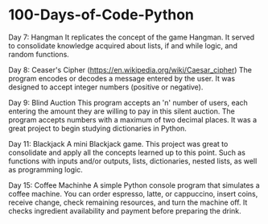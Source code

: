# 100-Days-of-Code-Python

Day 7:
Hangman
It replicates the concept of the game Hangman. It served to consolidate knowledge acquired about lists, if and while logic, and random functions.

Day 8:
Ceaser's Cipher (https://en.wikipedia.org/wiki/Caesar_cipher)
The program encodes or decodes a message entered by the user. It was designed to accept integer numbers (positive or negative).

Day 9:
Blind Auction
This program accepts an 'n' number of users, each entering the amount they are willing to pay in this silent auction. The program accepts numbers with a maximum of two decimal places. It was a great project to begin studying dictionaries in Python.

Day 11:
Blackjack
A mini Blackjack game.
This project was great to consolidate and apply all the concepts learned up to this point. Such as functions with inputs and/or outputs, lists, dictionaries, nested lists, as well as programming logic.

Day 15:
Coffee Machinhe
A simple Python console program that simulates a coffee machine.
You can order espresso, latte, or cappuccino, insert coins, receive change, check remaining resources, and turn the machine off.
It checks ingredient availability and payment before preparing the drink.
